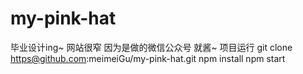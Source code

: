 # my-pink-hat
毕业设计ing~
网站很窄 因为是做的微信公众号 就酱~
项目运行
git clone https@github.com:meimeiGu/my-pink-hat.git
npm install
npm start

